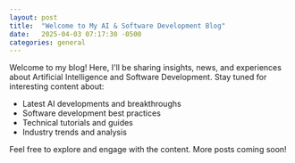 ```yaml
---
layout: post
title:  "Welcome to My AI & Software Development Blog"
date:   2025-04-03 07:17:30 -0500
categories: general
---
```


Welcome to my blog! Here, I'll be sharing insights, news, and experiences about Artificial Intelligence and Software Development. Stay tuned for interesting content about:

* Latest AI developments and breakthroughs
* Software development best practices
* Technical tutorials and guides
* Industry trends and analysis

Feel free to explore and engage with the content. More posts coming soon!
